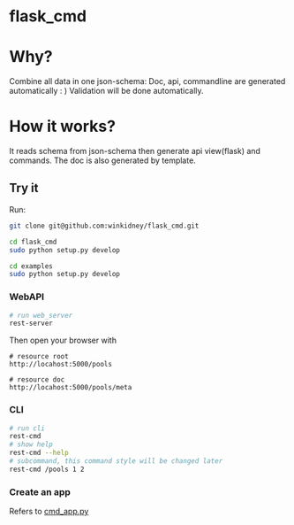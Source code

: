 flask_cmd
==============

# Why?
Combine all data in one json-schema:
Doc, api, commandline are generated automatically : )
Validation will be done automatically.

# How it works?

It reads schema from json-schema then generate api view(flask) and commands.
 The doc is also generated by template.
 
## Try it
Run:
```bash
git clone git@github.com:winkidney/flask_cmd.git

cd flask_cmd
sudo python setup.py develop

cd examples
sudo python setup.py develop
```

### WebAPI
```bash
# run web_server
rest-server
```
Then open your browser with 
```
# resource root
http://locahost:5000/pools

# resource doc
http://locahost:5000/pools/meta

```

### CLI

```bash
# run cli
rest-cmd
# show help
rest-cmd --help
# subcommand, this command style will be changed later 
rest-cmd /pools 1 2
```

### Create an app

Refers to [cmd_app.py](examples/cmd_app.py)


